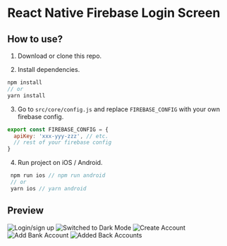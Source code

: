 # React Native Firebase Login Screen

## How to use?

1. Download or clone this repo.

2. Install dependencies.

```js
npm install
// or
yarn install
```

3. Go to `src/core/config.js` and replace `FIREBASE_CONFIG` with your own firebase config.

```js
export const FIREBASE_CONFIG = {
  apiKey: 'xxx-yyy-zzz', // etc.
  // rest of your firebase config
}
```

4. Run project on iOS / Android.

```js
 npm run ios // npm run android
 // or
 yarn ios // yarn android
```

## Preview

![Login/sign up](https://user-images.githubusercontent.com/61985499/119456503-5b367780-bd58-11eb-9d93-854848c3ebfb.jpeg)
![Switched to Dark Mode](https://user-images.githubusercontent.com/61985499/119456545-67223980-bd58-11eb-8d10-6e4bcad8e1d1.jpeg)
![Create Account](https://user-images.githubusercontent.com/61985499/119456778-a486c700-bd58-11eb-91fa-c788356f5490.jpeg)
![Add Bank Account](https://user-images.githubusercontent.com/61985499/119456902-bec0a500-bd58-11eb-9cf6-cc854b9a0f5b.jpeg)
![Added Back Accounts](https://user-images.githubusercontent.com/61985499/119457007-d7c95600-bd58-11eb-97ce-7e7b1bcb60dd.jpeg)

